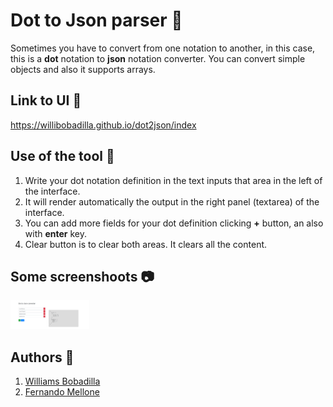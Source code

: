 # Dot to Json parser :rocket:

Sometimes you have to convert from one notation to another, in this case, this is a **dot** notation to **json** notation converter. You can convert simple objects and also it supports arrays.

## Link to UI :link:

https://willibobadilla.github.io/dot2json/index

## Use of the tool :hammer:

1. Write your dot notation definition in the text inputs that area in the left of the interface.
2. It will render automatically the output in the right panel (textarea) of the interface.
3. You can add more fields for your dot definition clicking **+** button, an also with **enter** key.
4. Clear button is to clear both areas. It clears all the content.

## Some screenshoots :camera:

<p float="left">
<img src="https://github.com/WilliBobadilla/dot2json/blob/master/screenshoots/img1.png"  width="25%" height="35%" />
</p>

## Authors :man:

1. [Williams Bobadilla]()
2. [Fernando Mellone]()
